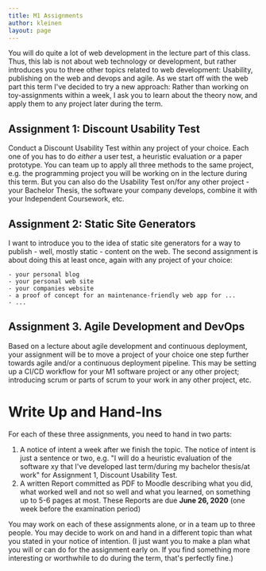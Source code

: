 ```yaml
---
title: M1 Assignments
author: kleinen
layout: page
---
```

You will do quite a lot of web development in the lecture part of this class.
Thus, this lab is not about web technology or development, but rather introduces
you to three other topics related to web development: Usability, publishing on the web
and devops and agile.
As we start off with the web part this term I've decided to try a new approach:
Rather than working on toy-assignments within a week, I ask you to learn about the
theory now, and apply them to any project later during the term.


## Assignment 1: Discount Usability Test

Conduct a Discount Usability Test within any project of your choice. Each one of you has
to do *either* a user test, a heuristic evaluation *or* a paper prototype.
You can team up to apply all three methods to the same project, e.g. the programming project
you will be working on in the lecture during this term. But you can also do the
Usability Test on/for any other project - your Bachelor Thesis, the software your
company develops, combine it with your Independent Coursework, etc.

## Assignment 2: Static Site Generators

I want to introduce you to the idea of static site generators for a way to publish - well, mostly
static - content on the web. The second assignment is about doing this at least
once, again with any project of your choice:

    - your personal blog
    - your personal web site
    - your companies website
    - a proof of concept for an maintenance-friendly web app for ...
    - ...

## Assignment 3. Agile Development and DevOps

Based on a lecture about agile development and continuous deployment, your
assignment will be to move a project of your choice one step further towards
agile and/or a continuous deployment pipeline. This may be setting up a CI/CD
workflow for your M1 software project or any other project; introducing scrum or
parts of scrum to your work in any other project, etc.

# Write Up and Hand-Ins

For each of these three assignments, you need to hand in two parts:
1.  A notice of intent a week after we finish the topic.
    The notice of intent is just a sentence or two, e.g. "I will do a heuristic evaluation of the software xy that I've developed last term/during my bachelor thesis/at work" for Assignment 1, Discount Usability Test.
2. A written Report committed as PDF to Moodle describing what you did, what worked well and not so well and what you learned, on something up to 5-6 pages at most. These Reports are due **June 26, 2020** (one week before the examination period)

You may work on each of these assignments alone, or in a team up to three people.
You may decide to work on and hand in a different topic than what you stated in your notice of intention.
(I just want you to make a plan what you will or can do for the assignment early on. If you find something more interesting or
worthwhile to do during the term, that's perfectly fine.)
